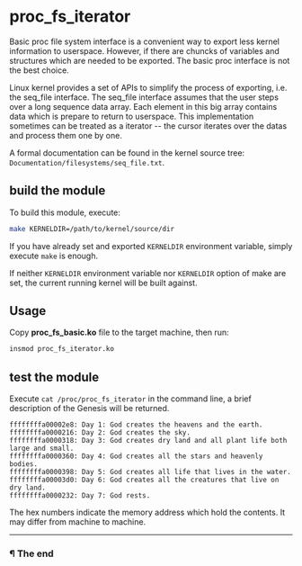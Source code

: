 # proc_fs_iterator

Basic proc file system interface is a convenient way to export less kernel
information to userspace. However, if there are chuncks of variables and
structures which are needed to be exported. The basic proc interface is not
the best choice.

Linux kernel provides a set of APIs to simplify the process of exporting, i.e.
the seq_file interface. The seq_file interface assumes that the user steps over
a long sequence data array. Each element in this big array contains data which
is prepare to return to userspace. This implementation sometimes can be treated
as a iterator -- the cursor iterates over the datas and process them one by one.

A formal documentation can be found in the kernel source tree:
`Documentation/filesystems/seq_file.txt`.

## build the module

To build this module, execute:

```bash
make KERNELDIR=/path/to/kernel/source/dir
```

If you have already set and exported `KERNELDIR` environment variable, simply
execute `make` is enough.

If neither `KERNELDIR` environment variable nor `KERNELDIR` option of make
are set, the current running kernel will be built against.

## Usage

Copy **proc_fs_basic.ko** file to the target machine, then run:

```bash
insmod proc_fs_iterator.ko
```

## test the module

Execute `cat /proc/proc_fs_iterator` in the command line, a brief description
of the Genesis will be returned.

```
ffffffffa00002e8: Day 1: God creates the heavens and the earth.
ffffffffa0000216: Day 2: God creates the sky.
ffffffffa0000318: Day 3: God creates dry land and all plant life both large and small.
ffffffffa0000360: Day 4: God creates all the stars and heavenly bodies.
ffffffffa0000398: Day 5: God creates all life that lives in the water.
ffffffffa00003d0: Day 6: God creates all the creatures that live on dry land.
ffffffffa0000232: Day 7: God rests.
```

The hex numbers indicate the memory address which hold the contents. It may
differ from machine to machine.

---

### ¶ The end

